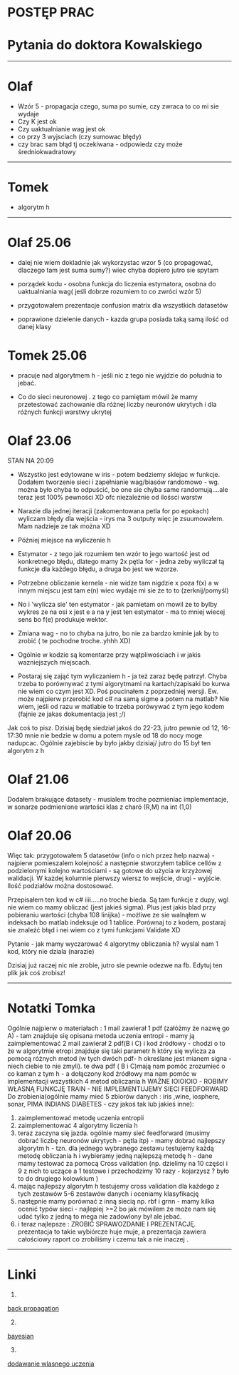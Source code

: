 # POSTĘP PRAC

# Pytania do doktora Kowalskiego
--------------
# Olaf
* Wzór 5 - propagacja czego, suma po sumie, czy zwraca to co mi sie wydaje
* Czy K jest ok
* Czy uaktualnianie wag jest ok
* co przy 3 wyjsciach (czy sumowac błędy)
* czy brac sam błąd tj oczekiwana - odpowiedz czy może średniokwadratowy 

--------------

# Tomek
* algorytm h


-------------

# Olaf 25.06
* dalej nie wiem dokladnie jak wykorzystac wzor 5 (co propagować, dlaczego tam jest suma sumy?) wiec chyba dopiero jutro sie spytam

* porządek kodu - osobna funkcja do liczenia estymatora, osobna do uaktualniania wag( jeśli dobrze rozumiem to co zwróci wzór 5)

* przygotowałem prezentacje confusion matrix dla wszystkich datasetów

* poprawione dzielenie danych - kazda grupa posiada taką samą ilość od danej klasy

# Tomek 25.06
* pracuje nad algorytmem h - jeśli nic z tego nie wyjdzie do południa to jebać. 

* Co do sieci neuronowej . z tego co pamiętam mówil że mamy przetestować zachowanie dla różnej liczby neuronów ukrytych i dla różnych funkcji warstwy ukrytej

# Olaf 23.06

STAN NA 20:09


* Wszystko jest edytowane w iris - potem bedziemy sklejac w funkcje. Dodałem tworzenie sieci i zapełnianie wag/biasów randomowo - wg. można było chyba to odpuścić, bo one sie chyba same randomują....ale teraz jest 100% pewności XD ofc niezależnie od ilośsci warstw

* Narazie dla jednej iteracji (zakomentowana petla for po epokach) wyliczam błędy dla wejścia - irys ma 3 outputy więc je zsuumowałem. Mam nadzieje ze tak można XD

* Później miejsce na wyliczenie h

* Estymator - z tego jak rozumiem ten wzór to jego wartość jest od konkretnego błędu, dlatego mamy 2x pętla for - jedna zeby wyliczał tą funkcje dla każdego błędu, a druga bo jest we wzorze.

* Potrzebne obliczanie kernela - nie widze tam nigdzie x poza f(x) a w innym miejscu jest tam e(n) wiec wydaje mi sie że to to (zerknij/pomyśl)

* No i 'wylicza sie' ten estymator - jak pamietam on mowil ze to bylby wykres ze na osi x jest e a na y jest ten estymator - ma to mniej wiecej sens bo f(e) produkuje wektor.

* Zmiana wag - no to chyba na jutro, bo nie za bardzo kminie jak by to zrobić ( te pochodne troche..yhhh XD)

* Ogólnie w kodzie są komentarze przy wątpliwościach i w jakis wazniejszych miejscach.

* Postaraj się zająć tym wyliczaniem h  - ja też zaraz będę patrzył. Chyba trzeba to porównywać z tymi algorytmami na kartach/zapisaki bo kurwa nie wiem co czym jest XD. Poś poucinałem z poprzedniej wersji. Ew. może najpierw przerobić kod c# na samą sigme a potem na matlab? Nie wiem, jeśli od razu w matlabie to trzeba porówywać z tym jego kodem (fajnie ze jakas dokumentacja jest ;/)

Jak coś to pisz. Dzisiaj będę siedział jakoś do 22-23, jutro pewnie od 12, 16-17:30 mnie nie bedzie w domu a potem mysle od 18 do nocy moge nadupcac. Ogólnie zajebiscie by było jakby dzisiaj/ jutro do 15 był ten algorytm z h






# Olaf 21.06
Dodałem brakujące datasety - musialem troche pozmieniac implementacje, w sonarze podmienione wartości klas z charó (R,M) na int (1,0)



# Olaf 20.06
Więc tak: przygotowałem 5 datasetów (info o nich przez help nazwa) - najpierw pomieszalem kolejność a następnie stworzyłem tablice cellów z podzielonymi kolejno wartościami - są gotowe do użycia w krzyżowej walidacji. W każdej kolumnie pierwszy wiersz to wejście, drugi - wyjście. Ilość podziałów można dostosować.


Przepisałem ten kod w c# iiii.....no troche bieda. Są tam funkcje z dupy, wgl nie wiem co mamy obliczać (jest jakieś sigma). Plus jest jakis blad przy pobieraniu wartości (chyba 108 linijka) - możliwe ze sie walnąłem w indeksach bo matlab indeksuje od 1 tablice. Porównaj to z kodem, postaraj sie znaleźć błąd i nei wiem co z tymi funkcjami Validate XD

Pytanie - jak mamy wyczarować 4 algorytmy obliczania h? wyslal nam 1 kod, który nie dziala (narazie)

Dzisiaj już raczej nic nie zrobie, jutro sie pewnie odezwe na fb. 
Edytuj ten plik jak coś zrobisz!


--------------

# Notatki Tomka
Ogólnie najpierw o materiałach :
1 mail zawierał 1 pdf (załóżmy że nazwę go A) - tam znajduje się opisana metoda uczenia entropi - mamy ją zaimplementować
2 mail zawierał 2 pdf(B i C)  i kod źródłowy - chodzi o to że w algorytmie etropi znajduje się taki parametr h który się wylicza za pomocą różnych metod (w tych dwóch pdf- h określane jest mianem signa - niech ciebie to nie zmyli). te dwa pdf ( B i C)mają nam pomóc zrozumieć o co kaman z tym h - a dołączony kod źródłowy ma nam pomóc w implementacji wszystkich 4 metod obliczania h
WAŻNE IOIOIOIO - ROBIMY WŁASNĄ FUNKCJĘ TRAIN - NIE IMPLEMENTUJEMY SIECI FEEDFORWARD
Do zrobienia(ogólnie mamy mieć 5 zbiorów danych : iris ,wine, iosphere, sonar, PIMA INDIANS DIABETES - czy jakoś tak lub jakieś inne):
1. zaimplementować metodę uczenia entropii
2. zaimplementować 4 algorytmy liczenia h 
3. teraz zaczyna się jazda. ogólnie mamy sieć feedforward (musimy dobrać liczbę neuronów ukrytych  - pętla itp) - mamy dobrać najlepszy algorytm h - tzn.  dla jednego  wybranego zestawu testujemy każdą metodę obliczania h i wybieramy jedną najlepszą metodę h  - dane mamy testować za pomocą Cross validation (np. dzielimy na 10 części i 9 z nich to uczące a 1 testowe i przechodzimy 10 razy - kojarzysz ? było to do drugiego kolowkium )
4. mając najlepszy algorytm h  testujemy cross validation dla każdego z tych zestawów 5-6 zestawów danych i oceniamy klasyfikację 
5. następnie mamy  porównać z inną siecią np. rbf i grnn - mamy kilka ocenić typów sieci - najlepiej >=2 bo jak mówilem że może nam się udać tylko z jedną to mega nie zadowlony był ale jebać. 
6. i teraz najlepsze : ZROBIĆ SPRAWOZDANIE I PREZENTACJĘ. prezentacja to takie wybiórcze huje muje, a prezentacja zawiera całościowy raport co zrobiliśmy i czemu tak a nie inaczej .

-------------


# Linki
1.

[back propagation](https://mattmazur.com/2015/03/17/a-step-by-step-backpropagation-example/)


2. 

[bayesian](http://crsouza.com/2009/11/18/neural-network-learning-by-the-levenberg-marquardt-algorithm-with-bayesian-regularization-part-1/)


3.

[dodawanie wlasnego uczenia](https://www.mathworks.com/matlabcentral/answers/56137-how-to-use-a-custom-transfer-function-in-neural-net-training)

